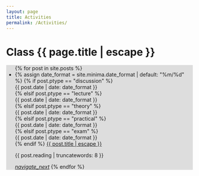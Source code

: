 ```yaml
---
layout: page
title: Activities
permalink: /Activities/
---
```


<h1 class="page-title">Class {{ page.title | escape }}</h1>

<div class="section">
<div style="background: #ddd">
    <div class="container last-post">
        <ul class="collection">
	        {% for post in site.posts %}
		        <li class="collection-item avatar">
		          {% assign date_format = site.minima.date_format | default: "%m/%d" %}
		          {% if post.ptype == "discussion" %}
		          <div class="date-post indigo darken-4">{{ post.date | date: date_format }}</div>
		          {% elsif post.ptype == "lecture" %}
		          <div class="date-post pink darken-3">{{ post.date | date: date_format }}</div>
		          {% elsif post.ptype == "theory" %}
		          <div class="date-post deep-orange">{{ post.date | date: date_format }}</div>
		          {% elsif post.ptype == "practical" %}
		          <div class="date-post green darken-3">{{ post.date | date: date_format }}</div>
		          {% elsif post.ptype == "exam" %}
		          <div class="date-post grey darken-3">{{ post.date | date: date_format }}</div>
		          {% endif %}
		          <span class="title"><a class="post-link" href="{{ post.url | relative_url }}">{{ post.title | escape }}</a></span>
		          <p>
		             {{ post.reading | truncatewords: 8 }}
		          </p>
		          <a href="{{ post.url | relative_url }}" class="secondary-content"><i class="material-icons">navigate_next</i></a>
	        {% endfor %}
 